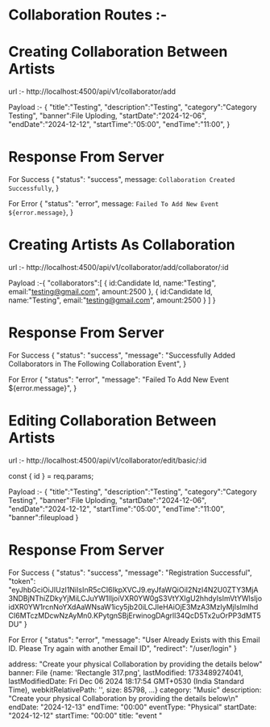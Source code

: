 # Collaboration Routes :-

# Creating Collaboration Between Artists

url :- http://localhost:4500/api/v1/collaborator/add

Payload :- {
"title":"Testing",
"description":"Testing",
"category":"Category Testing",
"banner":File Uploding,
"startDate":"2024-12-06",
"endDate":"2024-12-12",
"startTime":"05:00",
"endTime":"11:00",
}

# Response From Server

For Success
{
"status": "success",
message: `Collaboration Created Successfully`,
}

For Error
{
"status": "error",
message: `Failed To Add New Event ${error.message}`,
}

# Creating Artists As Collaboration

url :- http://localhost:4500/api/v1/collaborator/add/collaborator/:id

Payload :-{
"collaborators":[
{
id:Candidate Id,
name:"Testing",
email:"testing@gmail.com",
amount:2500
},
{
id:Candidate Id,
name:"Testing",
email:"testing@gmail.com",
amount:2500
}
]
}

# Response From Server

For Success
{
"status": "success",
"message": "Successfully Added Collaborators in The Following Collaboration Event",
}

For Error
{
"status": "error",
"message": "Failed To Add New Event ${error.message}",
}

# Editing Collaboration Between Artists

url :- http://localhost:4500/api/v1/collaborator/edit/basic/:id

const { id } = req.params;

Payload :- {
"title":"Testing",
"description":"Testing",
"category":"Category Testing",
"banner":File Uploding,
"startDate":"2024-12-06",
"endDate":"2024-12-12",
"startTime":"05:00",
"endTime":"11:00",
"banner":fileupload
}

# Response From Server

For Success
{
"status": "success",
"message": "Registration Successful",
"token": "eyJhbGciOiJIUzI1NiIsInR5cCI6IkpXVCJ9.eyJfaWQiOiI2NzI4N2U0ZTY3MjA3NDBjNThiZDkyYjMiLCJuYW1lIjoiVXR0YW0gS3VtYXIgU2hhdyIsImVtYWlsIjoidXR0YW1rcnNoYXdAaWNsaW1icy5jb20iLCJleHAiOjE3MzA3MzIyMjIsImlhdCI6MTczMDcwNzAyMn0.KPytgnSBjErwinogDAgrll34QcD5Tx2uOrPP3dMT5DU"
}

For Error
{
"status": "error",
"message": "User Already Exists with this Email ID. Please Try again with another Email ID",
"redirect": "/user/login"
}

address: "Create your physical Collaboration by providing the details below"
banner: File {name: 'Rectangle 317.png', lastModified: 1733489274041, lastModifiedDate: Fri Dec 06 2024 18:17:54 GMT+0530 (India Standard Time), webkitRelativePath: '', size: 85798, …}
category: "Music"
description: "Create your physical Collaboration by providing the details below\n"
endDate: "2024-12-13"
endTime: "00:00"
eventType: "Physical"
startDate: "2024-12-12"
startTime: "00:00"
title: "event "
